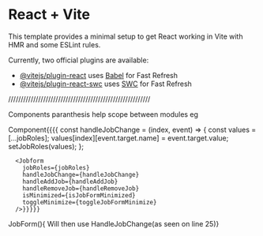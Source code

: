 # React + Vite

This template provides a minimal setup to get React working in Vite with HMR and some ESLint rules.

Currently, two official plugins are available:

- [@vitejs/plugin-react](https://github.com/vitejs/vite-plugin-react/blob/main/packages/plugin-react/README.md) uses [Babel](https://babeljs.io/) for Fast Refresh
- [@vitejs/plugin-react-swc](https://github.com/vitejs/vite-plugin-react-swc) uses [SWC](https://swc.rs/) for Fast Refresh

/////////////////////////////////////////////////////////

Components paranthesis help scope between modules eg

Component{{{{
  const handleJobChange = (index, event) => {
    const values = [...jobRoles];
    values[index][event.target.name] = event.target.value;
    setJobRoles(values);
  };

  
      <Jobform
        jobRoles={jobRoles}
        handleJobChange={handleJobChange}
        handleAddJob={handleAddJob}
        handleRemoveJob={handleRemoveJob}
        isMinimized={isJobFormMinimized}
        toggleMinimize={toggleJobFormMinimize}
      />}}}}}

JobForm(){ Will then use HandleJobChange(as seen on line 25)}

      
